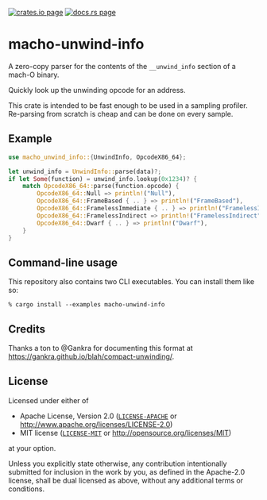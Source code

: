 [![crates.io page](https://img.shields.io/crates/v/macho-unwind-info.svg)](https://crates.io/crates/macho-unwind-info)
[![docs.rs page](https://docs.rs/macho-unwind-info/badge.svg)](https://docs.rs/macho-unwind-info/)

# macho-unwind-info

A zero-copy parser for the contents of the `__unwind_info` section of a mach-O binary.

Quickly look up the unwinding opcode for an address.

This crate is intended to be fast enough to be used in a sampling profiler. Re-parsing from scratch is cheap and can be done on every sample.

## Example

```rust
use macho_unwind_info::{UnwindInfo, OpcodeX86_64};

let unwind_info = UnwindInfo::parse(data)?;
if let Some(function) = unwind_info.lookup(0x1234)? {
    match OpcodeX86_64::parse(function.opcode) {
        OpcodeX86_64::Null => println!("Null"),
        OpcodeX86_64::FrameBased { .. } => println!("FrameBased"),
        OpcodeX86_64::FramelessImmediate { .. } => println!("FramelessImmediate"),
        OpcodeX86_64::FramelessIndirect => println!("FramelessIndirect"),
        OpcodeX86_64::Dwarf { .. } => println!("Dwarf"),
    }
}
```

## Command-line usage

This repository also contains two CLI executables. You can install them like so:

```
% cargo install --examples macho-unwind-info
```

## Credits

Thanks a ton to @Gankra for documenting this format at https://gankra.github.io/blah/compact-unwinding/.

## License

Licensed under either of

  * Apache License, Version 2.0 ([`LICENSE-APACHE`](./LICENSE-APACHE) or http://www.apache.org/licenses/LICENSE-2.0)
  * MIT license ([`LICENSE-MIT`](./LICENSE-MIT) or http://opensource.org/licenses/MIT)

at your option.

Unless you explicitly state otherwise, any contribution intentionally submitted
for inclusion in the work by you, as defined in the Apache-2.0 license, shall be
dual licensed as above, without any additional terms or conditions.
